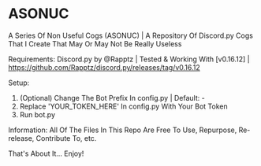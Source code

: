 # ASONUC
A Series Of Non Useful Cogs (ASONUC) | A Repository Of Discord.py Cogs That I Create That May Or May Not Be Really Useless

Requirements:
  Discord.py by @Rapptz | Tested & Working With [v0.16.12] | https://github.com/Rapptz/discord.py/releases/tag/v0.16.12
  
Setup:
  1. (Optional) Change The Bot Prefix In config.py | Default: -
  2. Replace 'YOUR_TOKEN_HERE' In config.py With Your Bot Token
  3. Run bot.py
  
Information:
  All Of The Files In This Repo Are Free To Use, Repurpose, Re-release, Contribute To, etc.
  
  That's About It... Enjoy!
